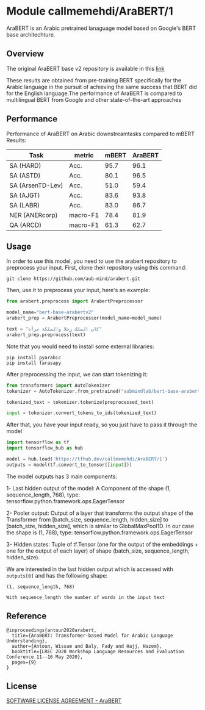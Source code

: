 # Module callmemehdi/AraBERT/1

AraBERT is an Arabic pretrained lanaguage model based on Google's BERT base architechture.

<!-- asset-path: https://gsoctfarabert.web.app/arabert.tar.gz -->
<!-- task: text-embedding -->
<!-- fine-tunable: true -->
<!-- format: saved_model_2 -->
<!-- license: custom -->

## Overview

The original AraBERT base v2 repository is available in this [link](https://huggingface.co/aubmindlab/bert-base-arabertv2)

These results are obtained from pre-training BERT specifically for the Arabic language in the pursuit of achieving the same success that BERT did for the English language.The performance of AraBERT is compared to multilingual BERT from Google and other state-of-the-art approaches

## Performance

Performance of AraBERT on Arabic downstreamtasks compared to mBERT
Results:

 Task | metric | mBERT | AraBERT
------|--------|------ | -------
SA (HARD)        | Acc.   | 95.7  | 96.1
SA (ASTD)        | Acc.   | 80.1  | 96.5
SA (ArsenTD-Lev) | Acc.   | 51.0  | 59.4
SA (AJGT)        | Acc.   | 83.6  | 93.8
SA (LABR)        | Acc.   | 83.0  | 86.7
NER (ANERcorp) | macro-F1   | 78.4  | 81.9
QA (ARCD) | macro-F1   | 61.3  | 62.7


## Usage

In order to use this model, you need to use the arabert repository to preprocess your input.
First, clone their repository using this command:
```shell
git clone https://github.com/aub-mind/arabert.git
```
Then, use it to preprocess your input, here's an example:

```python
from arabert.preprocess import ArabertPreprocessor

model_name="bert-base-arabertv2"
arabert_prep = ArabertPreprocessor(model_name=model_name)

text = "كان الملك رجلا والملكة مرأة"
arabert_prep.preprocess(text)
```
Note that you would need to install some external libraries:
```shell
pip install pyarabic
pip install farasapy
```
After preprocessing the input, we can start tokenizing it:

```python
from transformers import AutoTokenizer
tokenizer = AutoTokenizer.from_pretrained("aubmindlab/bert-base-arabertv2")

tokenized_text = tokenizer.tokenize(preprocessed_text)

input = tokenizer.convert_tokens_to_ids(tokenized_text)
```
After that, you have your input ready, so you just have to pass it through the model

```python
import tensorflow as tf
import tensorflow_hub as hub

model = hub.load('https://tfhub.dev/callmemehdi/AraBERT/1')
outputs = model(tf.convert_to_tensor([input]))

```
The model outputs has 3 main components:

  1- Last hidden output of the model: A Component of the shape (1, sequence_length, 768), type: tensorflow.python.framework.ops.EagerTensor

  2- Pooler output: Output of a layer that transforms the output shape of the Transformer from [batch_size, sequence_length, hidden_size] to [batch_size, hidden_size], which is similar to GlobalMaxPool1D. In our case the shape is (1, 768), type: tensorflow.python.framework.ops.EagerTensor

  3- Hidden states: Tuple of tf.Tensor (one for the output of the embeddings + one for the output of each layer) of shape (batch_size, sequence_length, hidden_size).

We are interested in the last hidden output which is accessed with ``` outputs[0] ``` and has the following shape:

```
(1, sequence_length, 768)

With sequence_length the number of words in the input text
```


## Reference

```
@inproceedings{antoun2020arabert,
  title={AraBERT: Transformer-based Model for Arabic Language Understanding},
  author={Antoun, Wissam and Baly, Fady and Hajj, Hazem},
  booktitle={LREC 2020 Workshop Language Resources and Evaluation Conference 11--16 May 2020},
  pages={9}
}
```

## License

[SOFTWARE LICENSE AGREEMENT - AraBERT](https://github.com/aub-mind/arabert/blob/master/arabert/LICENSE)
